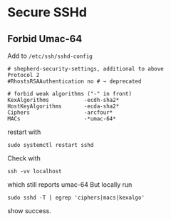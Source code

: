 # Secure SSHd


## Forbid Umac-64

Add to `/etc/ssh/sshd-config`

```Shell
# shepherd-security-settings, additional to above
Protocol 2
#RhostsRSAAuthentication no # ⇾ deprecated

# forbid weak algorithms ("-" in front)
KexAlgorithms           -ecdh-sha2*
HostKeyAlgorithms       -ecda-sha2*
Ciphers                 -arcfour*
MACs                    -*umac-64*
```

restart with

```Shell
sudo systemctl restart sshd
```

Check with

```Shell
ssh -vv localhost
```

which still reports umac-64
But locally run

```Shell
sudo sshd -T | egrep 'ciphers|macs|kexalgo'
```

show success.
